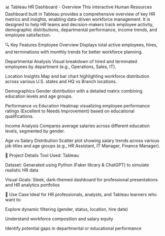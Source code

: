 📊 Tableau HR Dashboard - Overview
This interactive Human Resources Dashboard built in Tableau provides a comprehensive overview of key HR metrics and insights, enabling data-driven workforce management. It is designed to help HR teams and decision-makers track employee activity, demographic distributions, departmental performance, income trends, and employee satisfaction.

🔍 Key Features
Employee Overview
Displays total active employees, hires, and terminations with monthly trends for better workforce planning.

Departmental Analysis
Visual breakdown of hired and terminated employees by department (e.g., Operations, Sales, IT).

Location Insights
Map and bar chart highlighting workforce distribution across various U.S. states and HQ vs Branch locations.

Demographics
Gender distribution with a detailed matrix combining education levels and age groups.

Performance vs Education
Heatmap visualizing employee performance ratings (Excellent to Needs Improvement) based on educational qualifications.

Income Analysis
Compares average salaries across different education levels, segmented by gender.

Age vs Salary Distribution
Scatter plot showing salary trends across various job titles and age groups (e.g., HR Assistant, IT Manager, Finance Manager).

📁 Project Details
Tool Used: Tableau

Dataset: Generated using Python (Faker library & ChatGPT) to simulate realistic HR data

Visual Goals: Sleek, dark-themed dashboard for professional presentations and HR analytics portfolios

📌 Use Case
Ideal for HR professionals, analysts, and Tableau learners who want to:

Explore dynamic filtering (gender, status, location, hire date)

Understand workforce composition and salary equity

Identify potential gaps in departmental or educational performance
